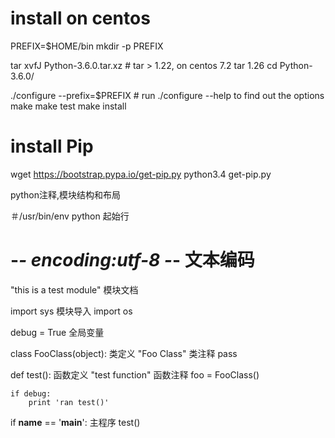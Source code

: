 # install on centos 
PREFIX=$HOME/bin
mkdir -p PREFIX

tar xvfJ Python-3.6.0.tar.xz # tar > 1.22, on centos 7.2 tar 1.26
cd Python-3.6.0/

./configure --prefix=$PREFIX # run ./configure --help to find out the options
make
make test
make install

# install Pip
wget https://bootstrap.pypa.io/get-pip.py
python3.4 get-pip.py



python注释,模块结构和布局

＃/usr/bin/env python		起始行
# -*- encoding:utf-8 -*-	文本编码

"this is a test module"		模块文档

import sys					模块导入
import os

debug = True				全局变量

class FooClass(object):		类定义
	"Foo Class"				类注释
	pass

def test():					函数定义
	"test function"			函数注释
	foo = FooClass()

	if debug:
		print 'ran test()'
	
if __name__ == '__main__':	主程序
	test()






